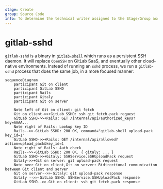 ```yaml
---
stage: Create
group: Source Code
info: To determine the technical writer assigned to the Stage/Group associated with this page, see https://about.gitlab.com/handbook/engineering/ux/technical-writing/#assignments
---
```


# gitlab-sshd

`gitlab-sshd` is a binary in [`gitlab-shell`](https://gitlab.com/gitlab-org/gitlab-shell)
which runs as a persistent SSH daemon. It will replace `OpenSSH` on GitLab SaaS,
and eventually other cloud-native environments. Instead of running an `sshd` process,
we run a `gitlab-sshd` process that does the same job, in a more focused manner:

```mermaid
sequenceDiagram
    participant Git on client
    participant GitLab SSHD
    participant Rails
    participant Gitaly
    participant Git on server

    Note left of Git on client: git fetch
    Git on client->>+GitLab SSHD: ssh git fetch-pack request
    GitLab SSHD->>+Rails: GET /internal/api/authorized_keys?key=AAAA...
    Note right of Rails: Lookup key ID
    Rails-->>-GitLab SSHD: 200 OK, command="gitlab-shell upload-pack key_id=1"
    GitLab SSHD->>+Rails: GET /internal/api/allowed?action=upload_pack&key_id=1
    Note right of Rails: Auth check
    Rails-->>-GitLab SSHD: 200 OK, { gitaly: ... }
    GitLab SSHD->>+Gitaly: SSHService.SSHUploadPack request
    Gitaly->>+Git on server: git upload-pack request
    Note over Git on client,Git on server: Bidirectional communication between Git client and server
    Git on server-->>-Gitaly: git upload-pack response
    Gitaly -->>-GitLab SSHD: SSHService.SSHUploadPack response
    GitLab SSHD-->>-Git on client: ssh git fetch-pack response
```
